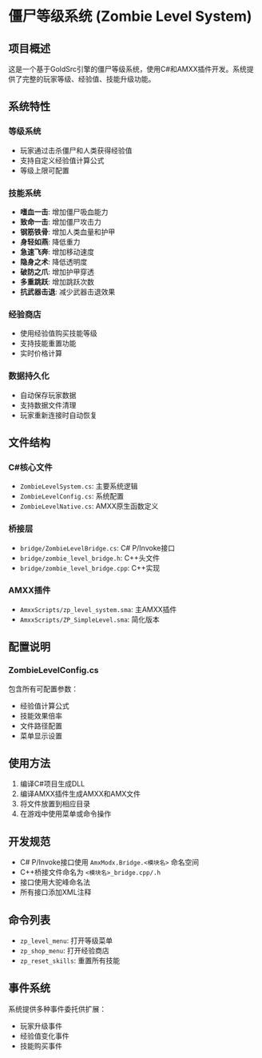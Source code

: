 # 僵尸等级系统 (Zombie Level System)

## 项目概述
这是一个基于GoldSrc引擎的僵尸等级系统，使用C#和AMXX插件开发。系统提供了完整的玩家等级、经验值、技能升级功能。

## 系统特性

### 等级系统
- 玩家通过击杀僵尸和人类获得经验值
- 支持自定义经验值计算公式
- 等级上限可配置

### 技能系统
- **嗜血一击**: 增加僵尸吸血能力
- **致命一击**: 增加僵尸攻击力
- **钢筋铁骨**: 增加人类血量和护甲
- **身轻如燕**: 降低重力
- **急速飞奔**: 增加移动速度
- **隐身之术**: 降低透明度
- **破防之爪**: 增加护甲穿透
- **多重跳跃**: 增加跳跃次数
- **抗武器击退**: 减少武器击退效果

### 经验商店
- 使用经验值购买技能等级
- 支持技能重置功能
- 实时价格计算

### 数据持久化
- 自动保存玩家数据
- 支持数据文件清理
- 玩家重新连接时自动恢复

## 文件结构

### C#核心文件
- `ZombieLevelSystem.cs`: 主要系统逻辑
- `ZombieLevelConfig.cs`: 系统配置
- `ZombieLevelNative.cs`: AMXX原生函数定义

### 桥接层
- `bridge/ZombieLevelBridge.cs`: C# P/Invoke接口
- `bridge/zombie_level_bridge.h`: C++头文件
- `bridge/zombie_level_bridge.cpp`: C++实现

### AMXX插件
- `AmxxScripts/zp_level_system.sma`: 主AMXX插件
- `AmxxScripts/ZP_SimpleLevel.sma`: 简化版本

## 配置说明

### ZombieLevelConfig.cs
包含所有可配置参数：
- 经验值计算公式
- 技能效果倍率
- 文件路径配置
- 菜单显示设置

## 使用方法

1. 编译C#项目生成DLL
2. 编译AMXX插件生成AMXX和AMX文件
3. 将文件放置到相应目录
4. 在游戏中使用菜单或命令操作

## 开发规范

- C# P/Invoke接口使用 `AmxModx.Bridge.<模块名>` 命名空间
- C++桥接文件命名为 `<模块名>_bridge.cpp/.h`
- 接口使用大驼峰命名法
- 所有接口添加XML注释

## 命令列表

- `zp_level_menu`: 打开等级菜单
- `zp_shop_menu`: 打开经验商店
- `zp_reset_skills`: 重置所有技能

## 事件系统

系统提供多种事件委托供扩展：
- 玩家升级事件
- 经验值变化事件
- 技能购买事件